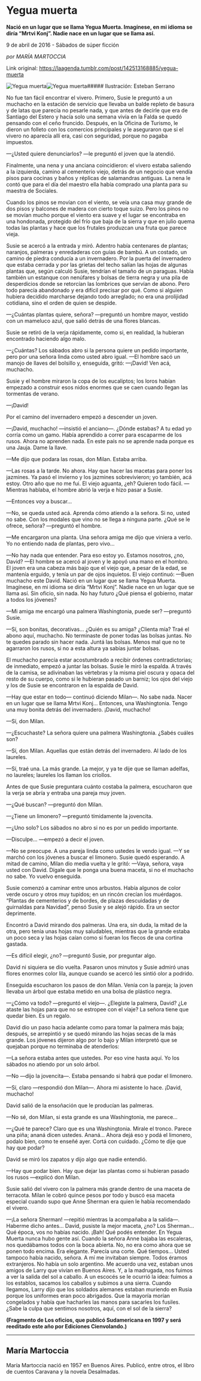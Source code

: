 # Yegua muerta

**Nació en un lugar que se llama Yegua Muerta. Imagínese, en mi idioma se diría “Mrtvi Konj”. Nadie nace en un lugar que se llama así.**

9 de abril de 2016 - Sábados de súper ficción

_por MARÍA MARTOCCIA_

Link original: https://laagenda.tumblr.com/post/142513168885/yegua-muerta

![Yegua muerta](https://64.media.tumblr.com/c2ab8441f5fa89511e031385547b1841/tumblr_inline_pk36kwQerc1t6q87u_500.jpg)![Yegua muerta](https://64.media.tumblr.com/c2ab8441f5fa89511e031385547b1841/tumblr_inline_pk36kwQerc1t6q87u_500.jpg)##### Ilustración: Esteban Serrano

  
  


No fue tan fácil encontrar el vivero. Primero, Susie le preguntó a un muchacho en la estación de servicio que llevaba un balde repleto de basura y de latas que parecía no pesarle nada, y que antes de decirle que era de Santiago del Estero y hacía solo una semana vivía en la Falda se quedó pensando con el ceño fruncido. Después, en la Oficina de Turismo, le dieron un folleto con los comercios principales y le aseguraron que si el vivero no aparecía allí era, casi con seguridad, porque no pagaba impuestos. 

—¿Usted quiere denunciarlos? —le preguntó el joven que la atendió. 

Finalmente, una nena y una anciana coincidieron: el vivero estaba saliendo a la izquierda, camino al cementerio viejo, detrás de un negocio que vendía pisos para cocinas y baños y réplicas de salamandras antiguas. La nena le contó que para el día del maestro ella había comprado una planta para su maestra de Sociales.

Cuando los pinos se movían con el viento, se veía una casa muy grande de dos pisos y balcones de madera con cierto toque suizo. Pero los pinos no se movían mucho porque el viento era suave y el lugar se encontraba en una hondonada, protegido del frío que baja de la sierra y que en julio quema todas las plantas y hace que los frutales produzcan una fruta que parece vieja.

Susie se acercó a la entrada y miró. Adentro había centenares de plantas; naranjos, palmeras y enredaderas con guías de bambú. A un costado, un camino de piedra conducía a un invernadero. Por la puerta del invernadero que estaba cerrada y por las grietas del techo salían las hojas de algunas plantas que, según calculó Susie, tendrían el tamaño de un paraguas. Había también un estanque con nenúfares y bolsas de tierra negra y una pila de desperdicios donde se retorcían las lombrices que servían de abono. Pero todo parecía abandonado  y era difícil precisar por qué. Como si alguien hubiera decidido marcharse dejando todo arreglado; no era una prolijidad cotidiana, sino el orden de quien se despide.

—¿Cuántas plantas quiere, señora? —preguntó un hombre mayor, vestido con un mameluco azul, que salió detrás de una flores blancas.

Susie se retiró de la verja rápidamente, como si, en realidad, la hubieran encontrado haciendo algo malo.

—¿Cuántas? Los sábados abro si la persona quiere un pedido importante, pero por una señora linda como usted abro igual. —El hombre sacó un manojo de llaves del bolsillo y, enseguida, gritó: —¡David! Ven acá, muchacho.

Susie y el hombre miraron la copa de los eucaliptos; los loros habían empezado a construir esos nidos enormes que se caen cuando llegan las tormentas de verano. 

—¡David!

Por el camino del invernadero empezó a descender un joven. 

—¡David, muchacho! —insistió el anciano—. ¿Dónde estabas? A tu edad yo corría como un gamo. Había aprendido a correr para escaparme de los rusos. Ahora no aprenden nada. En este país no se aprende nada porque es una Jauja. Dame la llave. 

—Me dijo que podara las rosas, don Milan. Estaba arriba. 

—Las rosas a la tarde. No ahora. Hay que hacer las macetas para poner los jazmines. Ya pasó el invierno y los jazmines sobrevivieron; yo también, acá estoy. Otro año que no me fui. El viejo aguanta, ¿eh? Quieren todo fácil. —Mientras hablaba, el hombre abrió la verja e hizo pasar a Susie. 

—Entonces voy a buscar…

—No, se queda usted acá. Aprenda cómo atiendo a la señora. Si no, usted no sabe. Con los modales que vino no se llega a ninguna parte. ¿Qué se le ofrece, señora? —preguntó el hombre. 

—Me encargaron una planta. Una señora amiga me dijo que viniera a verlo. Yo no entiendo nada de plantas, pero vivo…

—No hay nada que entender. Para eso estoy yo. Estamos nosotros, ¿no, David? —El hombre se acercó al joven y le apoyó una mano en el hombro. El joven era una cabeza más bajo que el viejo que, a pesar de la edad, se mantenía erguido, y tenía un par de ojos inquietos. El viejo continuó: —Buen muchacho este David. Nació en un lugar que se llama Yegua Muerta. Imagínese, en mi idioma se diría “Mrtvi Konj”. Nadie nace en un lugar que se llama así. Sin oficio, sin nada. No hay futuro ¿Qué piensa el gobierno, matar a todos los jóvenes?

—Mi amiga me encargó una palmera Washingtonia, puede ser? —preguntó Susie.

—Sí, son bonitas, decorativas… ¿Quién es su amiga? ¿Clienta mía? Traé el abono aquí, muchacho. No terminaste de poner todas las bolsas juntas. No te quedes parado sin hacer nada. Juntá las bolsas. Menos mal que no te agarraron los rusos, si no a esta altura ya sabías juntar bolsas. 

El muchacho parecía estar acostumbrado a recibir órdenes contradictorias; de inmediato, empezó a juntar las bolsas. Susie le miró la espalda. A través de la camisa, se adivinaban las vértebras y la misma piel oscura y opaca del resto de su cuerpo, como si le hubieran pasado un barniz; los ojos del viejo y los de Susie se encontraron en la espalda de David.

—Hay que estar en todo— continuó diciendo Milan—. No sabe nada. Nacer en un lugar que se llama Mrtvi Konj… Entonces, una Washingtonia. Tengo una muy bonita detrás del invernadero. ¡David, muchacho!

—Sí, don Milan.

—¿Escuchaste? La señora quiere una palmera Washingtonia. ¿Sabés cuáles son?

—Sí, don Milan. Aquellas que están detrás del invernadero. Al lado de los laureles.

—Sí, traé una. La más grande. La mejor, y ya te dije que se llaman adelfas, no laureles; laureles los llaman los criollos.

Antes de que Susie preguntara cuánto costaba la palmera, escucharon que la verja se abría y entraba una pareja muy joven.

—¿Qué buscan? —preguntó don Milan. 

—¿Tiene un limonero? —preguntó tímidamente la jovencita.

—¿Uno solo? Los sábados no abro si no es por un pedido importante.

—Disculpe… —empezó a decir el joven.

—No se preocupe. A una pareja linda como ustedes le vendo igual. —Y se marchó con los jóvenes a buscar el limonero. Susie quedó esperando. A mitad de camino, Milan dio media vuelta y le gritó: —Vaya, señora, vaya usted con David. Dígale que le ponga una buena maceta, si no el muchacho no sabe. Yo vuelvo enseguida. 

Susie comenzó a caminar entre unos arbustos. Había algunos de color verde oscuro y otros muy tupidos; en un rincón crecían los muérdagos. “Plantas de cementerios y de bordes, de plazas descuidadas y de guirnaldas para Navidad”, pensó Susie y se alejó rápido. Era un sector deprimente.

Encontró a David mirando dos palmeras. Una era, sin duda, la mitad de la otra, pero tenía unas hojas muy saludables, mientras que la grande estaba un poco seca y las hojas caían como si fueran los flecos de una cortina gastada.

—Es difícil elegir, ¿no? —preguntó Susie, por preguntar algo. 

David ni siquiera se dio vuelta. Pasaron unos minutos y Susie admiró unas flores enormes color lila, aunque cuando se acercó les sintió olor a podrido. 

Enseguida escucharon los pasos de don Milan. Venía con la pareja; la joven llevaba un árbol que estaba metido en una bolsa de plástico negra.

—¿Cómo va todo? —preguntó el viejo—. ¿Elegiste la palmera, David? ¿Le ataste las hojas para que no se estropee con el viaje? La señora tiene que quedar bien. Es un regalo.

David dio un paso hacia adelante como para tomar la palmera más baja; después, se arrepintió y se quedó mirando las hojas secas de la más grande. Los jóvenes dijeron algo por lo bajo y Milan interpretó que se quejaban porque no terminaba de atenderlos:

—La señora estaba antes que ustedes. Por eso vine hasta aquí. Yo los sábados no atiendo por un solo árbol.

—No —dijo la jovencita—. Estaba pensando si habrá que podar el limonero.

—Sí, claro —respondió don Milan—. Ahora mi asistente lo hace. ¡David, muchacho!

David salió de la ensoñación que le producían las palmeras.

—No sé, don Milan, si esta grande es una Washingtonia, me parece…

—¿Qué te parece? Claro que es una Washingtonia. Mirale el tronco. Parece una piña; ananá dicen ustedes. Ananá… Ahora dejá eso y podá el limonero, podalo bien, como te enseñé ayer. Cortá con cuidado. ¿Cómo te dije que hay que podar?

David se miró los zapatos y dijo algo que nadie entendió. 

—Hay que podar bien. Hay que dejar las plantas como si hubieran pasado los rusos —explicó don Milan. 

Susie salió del vivero con la palmera más grande dentro de una maceta de terracota. Milan le cobró quince pesos por todo y buscó esa maceta especial cuando supo que Anne Sherman era quien le había recomendado el vivero.

—¡La señora Sherman! —repitió mientras la acompañaba a la salida—. Haberme dicho antes… David, pusiste la mejor maceta, ¿no? Los Sherman… Qué época, vos no habías nacido. ¡Bah! Qué podés entender. En Yegua Muerta nunca hubo gente así. Cuando la señora Anne bajaba las escaleras, nos quedábamos todos con la boca abierta. No, no era como ahora que se ponen todo encima. Era elegante. Parecía una corte. Qué tiempos… Usted tampoco había nacido, señora. A mí me invitaban siempre. Todos éramos extranjeros. No había un solo argentino. Me acuerdo una vez, estaban unos amigos de Larry que vivían en Buenos Aires. Y, a la madrugada, nos fuimos a ver la salida del sol a caballo. A un escocés se le ocurrió la idea: fuimos a los establos, sacamos los caballos y subimos a una sierra. Cuando llegamos, Larry dijo que los soldados alemanes estaban muriendo en Rusia porque los uniformes eran poco abrigados. Que la mayoría morían congelados y había que hacharles las manos para sacarles los fusiles. ¿Sabe la culpa que sentimos nosotros, aquí, con el sol de la sierra?

  


**(Fragmento de Los oficios, que publicó Sudamericana en 1997 y será reeditado este año por Ediciones Cienvolando.)**  




---

 María Martoccia
----------------

María Martoccia nació en 1957 en Buenos Aires. Publicó, entre otros, el libro de cuentos Caravana y la novela Desalmadas.

